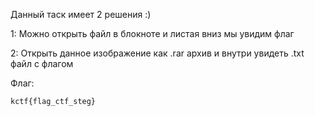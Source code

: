Данный таск имеет 2 решения :)

1: Можно открыть файл в блокноте и листая вниз мы увидим флаг

2: Открыть данное изображение как .rar архив и внутри увидеть .txt файл с флагом

Флаг:
```
kctf{flag_ctf_steg}
```
